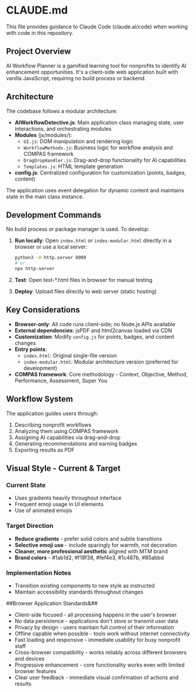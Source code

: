 # CLAUDE.md

This file provides guidance to Claude Code (claude.ai/code) when working with code in this repository.

## Project Overview

AI Workflow Planner is a gamified learning tool for nonprofits to identify AI enhancement opportunities. It's a client-side web application built with vanilla JavaScript, requiring no build process or backend.

## Architecture

The codebase follows a modular architecture:

- **AIWorkflowDetective.js**: Main application class managing state, user interactions, and orchestrating modules
- **Modules** (js/modules/):
  - `UI.js`: DOM manipulation and rendering logic
  - `WorkflowMethods.js`: Business logic for workflow analysis and COMPAS framework
  - `DragDropHandler.js`: Drag-and-drop functionality for AI capabilities
  - `Templates.js`: HTML template generation
- **config.js**: Centralized configuration for customization (points, badges, content)

The application uses event delegation for dynamic content and maintains state in the main class instance.

## Development Commands

No build process or package manager is used. To develop:

1. **Run locally**: Open `index.html` or `index-modular.html` directly in a browser or use a local server:
   ```bash
   python3 -m http.server 8000
   # or
   npx http-server
   ```

2. **Test**: Open test-*.html files in browser for manual testing

3. **Deploy**: Upload files directly to web server (static hosting)

## Key Considerations

- **Browser-only**: All code runs client-side; no Node.js APIs available
- **External dependencies**: jsPDF and html2canvas loaded via CDN
- **Customization**: Modify `config.js` for points, badges, and content changes
- **Entry points**: 
  - `index.html`: Original single-file version
  - `index-modular.html`: Modular architecture version (preferred for development)
- **COMPAS framework**: Core methodology - Context, Objective, Method, Performance, Assessment, Super You

## Workflow System

The application guides users through:
1. Describing nonprofit workflows
2. Analyzing them using COMPAS framework
3. Assigning AI capabilities via drag-and-drop
4. Generating recommendations and earning badges
5. Exporting results as PDF

## Visual Style - Current & Target

### Current State
- Uses gradients heavily throughout interface
- Frequent emoji usage in UI elements
- Use of animated emojis

### Target Direction
- **Reduce gradients** - prefer solid colors and subtle transitions
- **Selective emoji use** - include sparingly for warmth, not decoration
- **Cleaner, more professional aesthetic** aligned with MTM brand
- **Brand colors** - #1ab1d2, #f18f38, #fef4e3, #1c487b, #85abbd


### Implementation Notes
- Transition existing components to new style as instructed
- Maintain accessibility standards throughout changes

##Browser Application Standards&##
- Client-side focused - all processing happens in the user's browser
- No data persistence - applications don't store or transmit user data
- Privacy by design - users maintain full control of their information
- Offline capable when possible - tools work without internet connectivity
- Fast loading and responsive - immediate usability for busy nonprofit staff
- Cross-browser compatibility - works reliably across different browsers and devices
- Progressive enhancement - core functionality works even with limited browser features
- Clear user feedback - immediate visual confirmation of actions and results
